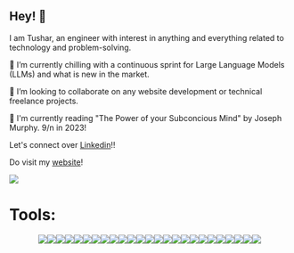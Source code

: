 ## Hey! 👋
I am Tushar, an engineer with interest in anything and everything related to technology and problem-solving. 

<!--My Mantra : Eat🍕 Sleep😴 Code👨‍💻 Repeat🔁 -->

🌱 I’m currently chilling with a continuous sprint for Large Language Models (LLMs) and what is new in the market.

👯 I’m looking to collaborate on any website development or technical freelance projects. 

📖 I'm currently reading "The Power of your Subconcious Mind" by Joseph Murphy. 9/n in 2023!

Let's connect over [Linkedin](https://linkedin.com/in/tushar2407)!!

Do visit my [website](https://tushar2407.github.io/)!

<!-- Working hours towards a common goal -> A better world in this era of "Artificial Intelligence" -->
<!-- ### Working on designs of DRY and MVC -->

![](https://komarev.com/ghpvc/?username=tushar2407&label=PROFILE+VIEWS&color=blue&style=plastic)

<!-- # Coding Stats: -->
<!-- [![Tushar's github stats](https://github-readme-stats.vercel.app/api?username=tushar2407&theme=radical&show_icons=true)](https://github.com/tushar2407/github-readme-stats) -->

<!-- <img align="center" src="https://github-readme-stats.vercel.app/api/?username=tushar2407&show_icons=true&theme=dark" /> -->

<!-- ![Tushar's top languages](https://github-readme-stats.vercel.app/api/top-langs/?username=tushar2407&theme=radical&layout=compact&show_icons=true) -->

<!-- <img align="center" src="https://github-readme-stats.vercel.app/api/top-langs/?username=tushar2407&theme=radical&layout=compact" /> -->


<!-- [![Tushar's wakatime stats](https://github-readme-stats.vercel.app/api/wakatime?username=tushar2407&theme=radical)](https://github.com/tushar2407/github-readme-stats) -->
<!--
<div style="display:flex; align-items:center; justify-content: center;">
<img height="32" width="32" style="margin:50px" src="https://cdn.jsdelivr.net/npm/simple-icons@v4/icons/angular.svg" />
<img height="32" width="32" style="margin:5px" src="https://cdn.jsdelivr.net/npm/simple-icons@v4/icons/django.svg" />
<img height="32" width="32" class="mar" src="https://cdn.jsdelivr.net/npm/simple-icons@v4/icons/flask.svg" />
<img height="32" width="32" class="mar" src="https://cdn.jsdelivr.net/npm/simple-icons@v4/icons/html5.svg" />
<img height="32" width="32" class="mar" src="https://cdn.jsdelivr.net/npm/simple-icons@v4/icons/css3.svg" />
<img height="32" width="32" class="mar" src="https://cdn.jsdelivr.net/npm/simple-icons@v4/icons/firebase.svg" />
<img height="32" width="32" class="mar" src="https://cdn.jsdelivr.net/npm/simple-icons@v4/icons/python.svg" />
<img height="32" width="32" class="mar" src="https://cdn.jsdelivr.net/npm/simple-icons@v4/icons/celery.svg" />
<img height="32" width="32" class="mar" src="https://cdn.jsdelivr.net/npm/simple-icons@v4/icons/heroku.svg" />
<img height="32" width="32" class="mar" src="https://cdn.jsdelivr.net/npm/simple-icons@v4/icons/postgresql.svg" />
<img height="32" width="32" class="mar" src="https://cdn.jsdelivr.net/npm/simple-icons@v4/icons/java.svg" />
<img height="32" width="32" class="mar" src="https://cdn.jsdelivr.net/npm/simple-icons@v4/icons/visualstudiocode.svg" />
</div>-->
# Tools:
<div style="display:flex; align-items:center; justify-content: center;">
<img src="https://img.shields.io/badge/python%20-%2314354C.svg?&style=for-the-badge&logo=python&logoColor=white"/>
<img src="https://img.shields.io/badge/django%20-%23092E20.svg?&style=for-the-badge&logo=django&logoColor=white"/>
<img src="https://img.shields.io/badge/c++%20-%2300599C.svg?&style=for-the-badge&logo=c%2B%2B&ogoColor=white"/>
<img src="https://img.shields.io/badge/git%20-%23F05033.svg?&style=for-the-badge&logo=git&logoColor=white"/>
<img src="https://img.shields.io/badge/github%20-%23121011.svg?&style=for-the-badge&logo=github&logoColor=white"/>
<img src="https://img.shields.io/badge/shell_script%20-%23121011.svg?&style=for-the-badge&logo=gnu-bash&logoColor=white"/>
<img src ="https://img.shields.io/badge/postgres-%23316192.svg?&style=for-the-badge&logo=postgresql&logoColor=white"/>
<img src="https://img.shields.io/badge/html5%20-%23E34F26.svg?&style=for-the-badge&logo=html5&logoColor=white"/>
<img src="https://img.shields.io/badge/css3%20-%231572B6.svg?&style=for-the-badge&logo=css3&logoColor=white"/>
<img src="https://img.shields.io/badge/markdown-%23000000.svg?&style=for-the-badge&logo=markdown&logoColor=white"/>
<img src="https://img.shields.io/badge/c%20-%2300599C.svg?&style=for-the-badge&logo=c&logoColor=white"/>
<img src="https://img.shields.io/badge/java-%23ED8B00.svg?&style=for-the-badge&logo=java&logoColor=white"/>
<img src="https://img.shields.io/badge/typescript%20-%23007ACC.svg?&style=for-the-badge&logo=typescript&logoColor=white"/>
<img src="https://img.shields.io/badge/latex%20-%23008080.svg?&style=for-the-badge&logo=latex&logoColor=white"/>
<img src="https://img.shields.io/badge/angular%20-%23DD0031.svg?&style=for-the-badge&logo=angular&logoColor=white"/>
<img src="https://img.shields.io/badge/bootstrap%20-%23563D7C.svg?&style=for-the-badge&logo=bootstrap&logoColor=white"/>
<img src="https://img.shields.io/badge/material%20ui%20-%230081CB.svg?&style=for-the-badge&logo=material-ui&logoColor=white"/>
<img src="https://img.shields.io/badge/flask%20-%23000.svg?&style=for-the-badge&logo=flask&logoColor=white"/>
<img src="https://img.shields.io/badge/gitlab%20-%23181717.svg?&style=for-the-badge&logo=gitlab&logoColor=white"/>
<img src="https://img.shields.io/badge/AWS%20-%23FF9900.svg?&style=for-the-badge&logo=amazon-aws&logoColor=white"/>
<img src="https://img.shields.io/badge/heroku%20-%23430098.svg?&style=for-the-badge&logo=heroku&logoColor=white"/>
<img src="https://img.shields.io/badge/vercel%20-%23000000.svg?&style=for-the-badge&logo=vercel&logoColor=white"/>
<img src="https://img.shields.io/badge/firebase%20-%23039BE5.svg?&style=for-the-badge&logo=firebase"/>
<img src="https://img.shields.io/badge/nginx%20-%23009639.svg?&style=for-the-badge&logo=nginx&logoColor=white"/>
<img src ="https://img.shields.io/badge/sqlite-%2307405e.svg?&style=for-the-badge&logo=sqlite&logoColor=white"/>
</div>

<!--
**tushar2407/tushar2407** is a ✨ _special_ ✨ repository because its `README.md` (this file) appears on your GitHub profile.

Here are some ideas to get you started:

- 🔭 I’m currently working on ...
- 🌱 I’m currently learning ...
- 👯 I’m looking to collaborate on ...
- 🤔 I’m looking for help with ...
- 💬 Ask me about ...
- 📫 How to reach me: ...
- 😄 Pronouns: ...
- ⚡ Fun fact: ...
-->

